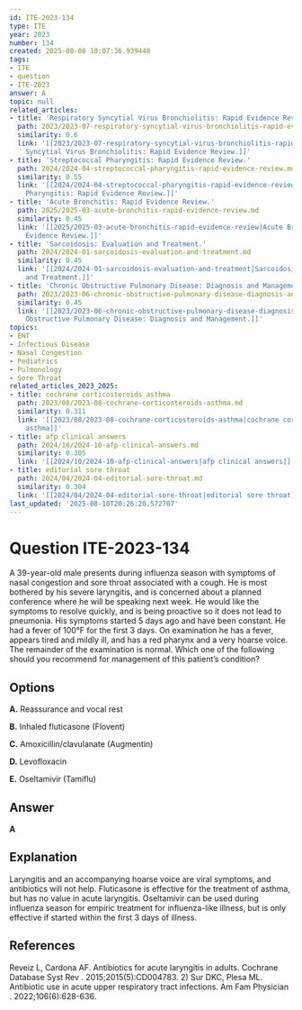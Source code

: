 ```yaml
---
id: ITE-2023-134
type: ITE
year: 2023
number: 134
created: 2025-08-08 10:07:36.939448
tags:
- ITE
- question
- ITE-2023
answer: A
topic: null
related_articles:
- title: 'Respiratory Syncytial Virus Bronchiolitis: Rapid Evidence Review.'
  path: 2023/2023-07-respiratory-syncytial-virus-bronchiolitis-rapid-evidence-rev.md
  similarity: 0.6
  link: '[[2023/2023-07-respiratory-syncytial-virus-bronchiolitis-rapid-evidence-rev|Respiratory
    Syncytial Virus Bronchiolitis: Rapid Evidence Review.]]'
- title: 'Streptococcal Pharyngitis: Rapid Evidence Review.'
  path: 2024/2024-04-streptococcal-pharyngitis-rapid-evidence-review.md
  similarity: 0.55
  link: '[[2024/2024-04-streptococcal-pharyngitis-rapid-evidence-review|Streptococcal
    Pharyngitis: Rapid Evidence Review.]]'
- title: 'Acute Bronchitis: Rapid Evidence Review.'
  path: 2025/2025-03-acute-bronchitis-rapid-evidence-review.md
  similarity: 0.45
  link: '[[2025/2025-03-acute-bronchitis-rapid-evidence-review|Acute Bronchitis: Rapid
    Evidence Review.]]'
- title: 'Sarcoidosis: Evaluation and Treatment.'
  path: 2024/2024-01-sarcoidosis-evaluation-and-treatment.md
  similarity: 0.45
  link: '[[2024/2024-01-sarcoidosis-evaluation-and-treatment|Sarcoidosis: Evaluation
    and Treatment.]]'
- title: 'Chronic Obstructive Pulmonary Disease: Diagnosis and Management.'
  path: 2023/2023-06-chronic-obstructive-pulmonary-disease-diagnosis-and-manageme.md
  similarity: 0.45
  link: '[[2023/2023-06-chronic-obstructive-pulmonary-disease-diagnosis-and-manageme|Chronic
    Obstructive Pulmonary Disease: Diagnosis and Management.]]'
topics:
- ENT
- Infectious Disease
- Nasal Congestion
- Pediatrics
- Pulmonology
- Sore Throat
related_articles_2023_2025:
- title: cochrane corticosteroids asthma
  path: 2023/08/2023-08-cochrane-corticosteroids-asthma.md
  similarity: 0.311
  link: '[[2023/08/2023-08-cochrane-corticosteroids-asthma|cochrane corticosteroids
    asthma]]'
- title: afp clinical answers
  path: 2024/10/2024-10-afp-clinical-answers.md
  similarity: 0.305
  link: '[[2024/10/2024-10-afp-clinical-answers|afp clinical answers]]'
- title: editorial sore throat
  path: 2024/04/2024-04-editorial-sore-throat.md
  similarity: 0.304
  link: '[[2024/04/2024-04-editorial-sore-throat|editorial sore throat]]'
last_updated: '2025-08-10T20:26:20.572707'
---
```


# Question ITE-2023-134

A 39-year-old male presents during influenza season with symptoms of nasal congestion and sore throat associated with a cough. He is most bothered by his severe laryngitis, and is concerned about a planned conference where he will be speaking next week. He would like the symptoms to resolve quickly, and is being proactive so it does not lead to pneumonia. His symptoms started 5 days ago and have been constant. He had a fever of 100°F for the first 3 days. On examination he has a fever, appears tired and mildly ill, and has a red pharynx and a very hoarse voice. The remainder of the examination is normal. Which one of the following should you recommend for management of this patient’s condition?

## Options

**A.** Reassurance and vocal rest

**B.** Inhaled fluticasone (Flovent)

**C.** Amoxicillin/clavulanate (Augmentin)

**D.** Levofloxacin

**E.** Oseltamivir (Tamiflu)

## Answer

**A**

## Explanation

Laryngitis and an accompanying hoarse voice are viral symptoms, and antibiotics will not help. Fluticasone is effective for the treatment of asthma, but has no value in acute laryngitis. Oseltamivir can be used during influenza season for empiric treatment for influenza-like illness, but is only effective if started within the first 3 days of illness.

## References

Reveiz L, Cardona AF. Antibiotics for acute laryngitis in adults. Cochrane Database Syst Rev . 2015;2015(5):CD004783. 2) Sur DKC, Plesa ML. Antibiotic use in acute upper respiratory tract infections. Am Fam Physician . 2022;106(6):628-636.
